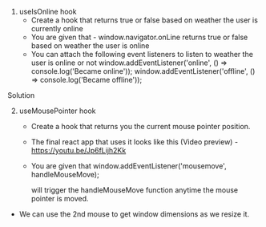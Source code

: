 1. useIsOnline hook
    - Create a hook that returns true or false based on weather the user is currently online
    - You are given that - 
        window.navigator.onLine returns true or false based on weather the user is online
    - You can attach the following event listeners to listen to weather the user is online or not
        window.addEventListener('online', () => console.log('Became online'));
        window.addEventListener('offline', () => console.log('Became offline'));

 
Solution
 
2. useMousePointer hook
    - Create a hook that returns you the current mouse pointer position.
    - The final react app that uses it looks like this (Video preview) - https://youtu.be/Jp6fLijh2Kk
    
    - You are given that 
        window.addEventListener('mousemove', handleMouseMove);

        will trigger the handleMouseMove function anytime the mouse pointer is moved.


- We can use the 2nd mouse to get window dimensions as we resize it.